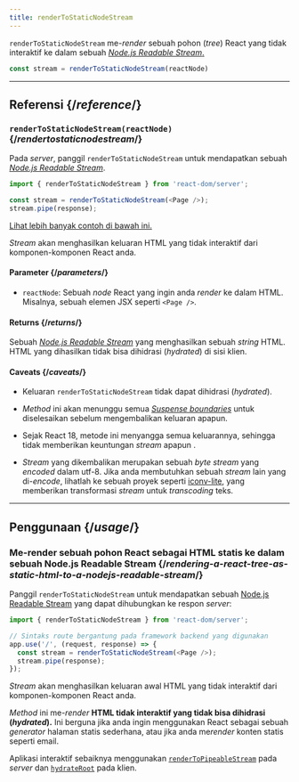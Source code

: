 ```yaml
---
title: renderToStaticNodeStream
---
```


<Intro>

`renderToStaticNodeStream` me-*render* sebuah pohon (*tree*) React yang tidak interaktif ke dalam sebuah [*Node.js Readable Stream*.](https://nodejs.org/api/stream.html#readable-streams)

```js
const stream = renderToStaticNodeStream(reactNode)
```

</Intro>

<InlineToc />

---

## Referensi {/*reference*/}

### `renderToStaticNodeStream(reactNode)` {/*rendertostaticnodestream*/}

Pada *server*, panggil `renderToStaticNodeStream` untuk mendapatkan sebuah [*Node.js Readable Stream*](https://nodejs.org/api/stream.html#readable-streams).

```js
import { renderToStaticNodeStream } from 'react-dom/server';

const stream = renderToStaticNodeStream(<Page />);
stream.pipe(response);
```

[Lihat lebih banyak contoh di bawah ini.](#usage)

*Stream* akan menghasilkan keluaran HTML yang tidak interaktif dari komponen-komponen React anda.

#### Parameter {/*parameters*/}

* `reactNode`: Sebuah *node* React yang ingin anda *render* ke dalam HTML. Misalnya, sebuah elemen JSX seperti `<Page />`.

#### Returns {/*returns*/}

Sebuah [*Node.js Readable Stream*](https://nodejs.org/api/stream.html#readable-streams) yang menghasilkan sebuah *string* HTML. HTML yang dihasilkan tidak bisa dihidrasi (*hydrated*) di sisi klien.

#### Caveats {/*caveats*/}

* Keluaran `renderToStaticNodeStream` tidak dapat dihidrasi (*hydrated*).

* *Method* ini akan menunggu semua [*Suspense boundaries*](/reference/react/Suspense) untuk diselesaikan sebelum mengembalikan keluaran apapun.

* Sejak React 18, metode ini menyangga semua keluarannya, sehingga tidak memberikan keuntungan *stream* apapun .

* *Stream* yang dikembalikan merupakan sebuah *byte stream* yang *encoded* dalam utf-8. Jika anda membutuhkan sebuah *stream* lain yang di-*encode*, lihatlah ke sebuah proyek seperti [iconv-lite](https://www.npmjs.com/package/iconv-lite), yang memberikan transformasi *stream* untuk *transcoding* teks.

---

## Penggunaan {/*usage*/}

### Me-render sebuah pohon React sebagai HTML statis ke dalam sebuah Node.js Readable Stream {/*rendering-a-react-tree-as-static-html-to-a-nodejs-readable-stream*/}

Panggil `renderToStaticNodeStream` untuk mendapatkan sebuah [Node.js Readable Stream](https://nodejs.org/api/stream.html#readable-streams) yang dapat dihubungkan ke respon *server*:

```js {5-6}
import { renderToStaticNodeStream } from 'react-dom/server';

// Sintaks route bergantung pada framework backend yang digunakan
app.use('/', (request, response) => {
  const stream = renderToStaticNodeStream(<Page />);
  stream.pipe(response);
});
```

*Stream* akan menghasilkan keluaran awal HTML yang tidak interaktif dari komponen-komponen React anda.

<Pitfall>

*Method* ini me-*render* **HTML tidak interaktif yang tidak bisa dihidrasi (*hydrated*).** Ini berguna jika anda ingin menggunakan React sebagai sebuah *generator* halaman statis sederhana, atau jika anda me*render* konten statis seperti email.

Aplikasi interaktif sebaiknya menggunakan [`renderToPipeableStream`](/reference/react-dom/server/renderToPipeableStream) pada *server* dan [`hydrateRoot`](/reference/react-dom/client/hydrateRoot) pada klien.

</Pitfall>
